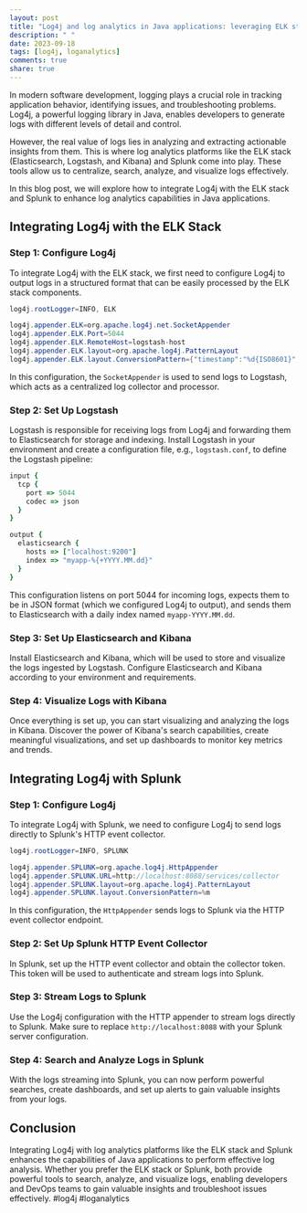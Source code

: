 ```yaml
---
layout: post
title: "Log4j and log analytics in Java applications: leveraging ELK stack and Splunk"
description: " "
date: 2023-09-18
tags: [log4j, loganalytics]
comments: true
share: true
---
```


In modern software development, logging plays a crucial role in tracking application behavior, identifying issues, and troubleshooting problems. Log4j, a powerful logging library in Java, enables developers to generate logs with different levels of detail and control.

However, the real value of logs lies in analyzing and extracting actionable insights from them. This is where log analytics platforms like the ELK stack (Elasticsearch, Logstash, and Kibana) and Splunk come into play. These tools allow us to centralize, search, analyze, and visualize logs effectively.

In this blog post, we will explore how to integrate Log4j with the ELK stack and Splunk to enhance log analytics capabilities in Java applications.

## Integrating Log4j with the ELK Stack

### Step 1: Configure Log4j

To integrate Log4j with the ELK stack, we first need to configure Log4j to output logs in a structured format that can be easily processed by the ELK stack components.

```java
log4j.rootLogger=INFO, ELK

log4j.appender.ELK=org.apache.log4j.net.SocketAppender
log4j.appender.ELK.Port=5044
log4j.appender.ELK.RemoteHost=logstash-host
log4j.appender.ELK.layout=org.apache.log4j.PatternLayout
log4j.appender.ELK.layout.ConversionPattern={"timestamp":"%d{ISO8601}","level":"%-5p","thread":"%t","class":"%C","message":"%m","logger":"%C","exception":"%\{exception\}n"}
```

In this configuration, the `SocketAppender` is used to send logs to Logstash, which acts as a centralized log collector and processor.

### Step 2: Set Up Logstash

Logstash is responsible for receiving logs from Log4j and forwarding them to Elasticsearch for storage and indexing. Install Logstash in your environment and create a configuration file, e.g., `logstash.conf`, to define the Logstash pipeline:

```ruby
input {
  tcp {
    port => 5044
    codec => json
  }
}

output {
  elasticsearch {
    hosts => ["localhost:9200"]
    index => "myapp-%{+YYYY.MM.dd}"
  }
}
```

This configuration listens on port 5044 for incoming logs, expects them to be in JSON format (which we configured Log4j to output), and sends them to Elasticsearch with a daily index named `myapp-YYYY.MM.dd`.

### Step 3: Set Up Elasticsearch and Kibana

Install Elasticsearch and Kibana, which will be used to store and visualize the logs ingested by Logstash. Configure Elasticsearch and Kibana according to your environment and requirements.

### Step 4: Visualize Logs with Kibana

Once everything is set up, you can start visualizing and analyzing the logs in Kibana. Discover the power of Kibana's search capabilities, create meaningful visualizations, and set up dashboards to monitor key metrics and trends.

## Integrating Log4j with Splunk

### Step 1: Configure Log4j

To integrate Log4j with Splunk, we need to configure Log4j to send logs directly to Splunk's HTTP event collector. 

```java
log4j.rootLogger=INFO, SPLUNK

log4j.appender.SPLUNK=org.apache.log4j.HttpAppender
log4j.appender.SPLUNK.URL=http://localhost:8088/services/collector
log4j.appender.SPLUNK.layout=org.apache.log4j.PatternLayout
log4j.appender.SPLUNK.layout.ConversionPattern=%m
```

In this configuration, the `HttpAppender` sends logs to Splunk via the HTTP event collector endpoint.

### Step 2: Set Up Splunk HTTP Event Collector

In Splunk, set up the HTTP event collector and obtain the collector token. This token will be used to authenticate and stream logs into Splunk.

### Step 3: Stream Logs to Splunk

Use the Log4j configuration with the HTTP appender to stream logs directly to Splunk. Make sure to replace `http://localhost:8088` with your Splunk server configuration.

### Step 4: Search and Analyze Logs in Splunk

With the logs streaming into Splunk, you can now perform powerful searches, create dashboards, and set up alerts to gain valuable insights from your logs.

## Conclusion

Integrating Log4j with log analytics platforms like the ELK stack and Splunk enhances the capabilities of Java applications to perform effective log analysis. Whether you prefer the ELK stack or Splunk, both provide powerful tools to search, analyze, and visualize logs, enabling developers and DevOps teams to gain valuable insights and troubleshoot issues effectively. #log4j #loganalytics